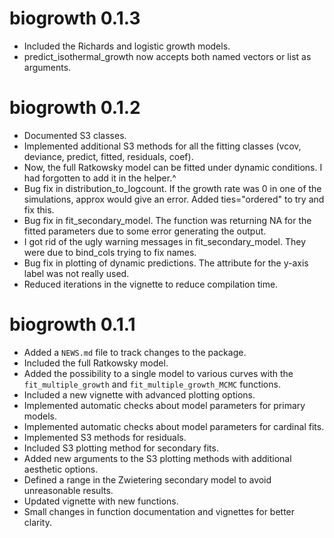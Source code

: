 # biogrowth 0.1.3

* Included the Richards and logistic growth models.
* predict_isothermal_growth now accepts both named vectors or list as arguments.

# biogrowth 0.1.2

* Documented S3 classes.
* Implemented additional S3 methods for all the fitting classes (vcov, deviance, predict, fitted, residuals, coef).
* Now, the full Ratkowsky model can be fitted under dynamic conditions. I had forgotten to add it in the helper.^
* Bug fix in distribution_to_logcount. If the growth rate was 0 in one of the simulations, approx would give an error. Added ties="ordered" to try and fix this.
* Bug fix in fit_secondary_model. The function was returning NA for the fitted parameters due to some error generating the output. 
* I got rid of the ugly warning messages in fit_secondary_model. They were due to bind_cols trying to fix names.
* Bug fix in plotting of dynamic predictions. The attribute for the y-axis label was not really used.
* Reduced iterations in the vignette to reduce compilation time.

# biogrowth 0.1.1

* Added a `NEWS.md` file to track changes to the package.
* Included the full Ratkowsky model.
* Added the possibility to a single model to various curves with the `fit_multiple_growth` and `fit_multiple_growth_MCMC` functions.
* Included a new vignette with advanced plotting options.
* Implemented automatic checks about model parameters for primary models.
* Implemented automatic checks about model parameters for cardinal fits.
* Implemented S3 methods for residuals.
* Included S3 plotting method for secondary fits.
* Added new arguments to the S3 plotting methods with additional
aesthetic options.
* Defined a range in the Zwietering secondary model to avoid unreasonable
results.
* Updated vignette with new functions.
* Small changes in function documentation and vignettes for better clarity.

